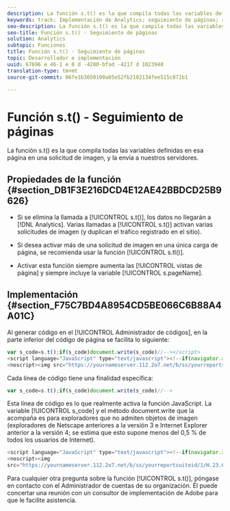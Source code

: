```yaml
---
description: La función s.t() es la que compila todas las variables definidas en esa página en una solicitud de imagen, y la envía a nuestros servidores.
keywords: track; Implementación de Analytics; seguimiento de páginas; rastrear página
seo-description: La función s.t() es la que compila todas las variables definidas en esa página en una solicitud de imagen, y la envía a nuestros servidores.
seo-title: Función s.t() - Seguimiento de páginas
solution: Analytics
subtopic: Funciones
title: Función s.t() - Seguimiento de páginas
topic: Desarrollador e implementación
uuid: 67696 e 46-1 e 0 d -4200-bfad -4217 d 1023948
translation-type: tm+mt
source-git-commit: 86fe1b3650100a05e52fb2102134fee515c871b1

---
```



# Función s.t() - Seguimiento de páginas

La función s.t() es la que compila todas las variables definidas en esa página en una solicitud de imagen, y la envía a nuestros servidores.

## Propiedades de la función {#section_DB1F3E216DCD4E12AE42BBDCD25B9626}

* Si se elimina la llamada a [!UICONTROL s.t()], los datos no llegarán a [!DNL Analytics]. Varias llamadas a [!UICONTROL s.t()] activan varias solicitudes de imagen (y duplican el tráfico registrado en el sitio).

* Si desea activar más de una solicitud de imagen en una única carga de página, se recomienda usar la función [!UICONTROL s.tl()].
* Activar esta función siempre aumenta las [!UICONTROL vistas de página] y siempre incluye la variable [!UICONTROL s.pageName].

## Implementación {#section_F75C7BD4A8954CD5BE066C6B88A4A01C}

Al generar código en el [!UICONTROL Administrador de códigos], en la parte inferior del código de página se facilita lo siguiente:

```js
var s_code=s.t();if(s_code)document.write(s_code)//--></script> 
<script language="JavaScript" type="text/javascript"><!--if(navigator.appVersion.indexOf('MSIE')>=0)document.write(unescape('%3C')+'\!-'+'-')//--></script> 
<noscript><img src="https://yournameserver.112.2o7.net/b/ss/yourreportsuiteid/1/H.23.6--NS/0" height="1" width="1" border="0" alt="" /></noscript> 
```

Cada línea de código tiene una finalidad específica:

```js
var s_code=s.t();if(s_code)document.write(s_code)//-->
```

Esta línea de código es lo que realmente activa la función JavaScript. La variable [!UICONTROL s_code] y el método document.write que la acompaña es para exploradores que no admiten objetos de imagen (exploradores de Netscape anteriores a la versión 3 e Internet Explorer anterior a la versión 4; se estima que esto supone menos del 0,5 % de todos los usuarios de Internet).

```js
<script language="JavaScript" type="text/javascript"><!--if(navigator.appVersion.indexOf('MSIE')>=0)document.write(unescape('%3C')+'\!-'+'-')//--></script> 
<noscript><img  
src="https://yournameserver.112.2o7.net/b/ss/yourreportsuiteid/1/H.23.6--NS/0" height="1" width="1" border="0" alt="" />
```

Para cualquier otra pregunta sobre la función [!UICONTROL s.t()], póngase en contacto con el Administrador de cuentas de su organización. Él puede concertar una reunión con un consultor de implementación de Adobe para que le facilite asistencia.
